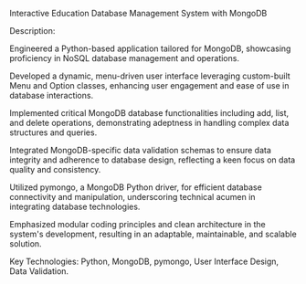 Interactive Education Database Management System with MongoDB

Description:

  Engineered a Python-based application tailored for MongoDB, showcasing proficiency in NoSQL database management and operations.
  
  Developed a dynamic, menu-driven user interface leveraging custom-built Menu and Option classes, enhancing user engagement and ease of use in database interactions.
  
  Implemented critical MongoDB database functionalities including add, list, and delete operations, demonstrating adeptness in handling complex data structures and queries.
  
  Integrated MongoDB-specific data validation schemas to ensure data integrity and adherence to database design, reflecting a keen focus on data quality and consistency.
  
  Utilized pymongo, a MongoDB Python driver, for efficient database connectivity and manipulation, underscoring technical acumen in integrating database technologies.
  
  Emphasized modular coding principles and clean architecture in the system's development, resulting in an adaptable, maintainable, and scalable solution.


Key Technologies: Python, MongoDB, pymongo, User Interface Design, Data Validation.
